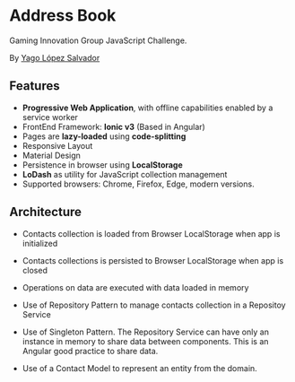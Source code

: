 # Address Book

Gaming Innovation Group JavaScript Challenge.

By [Yago López Salvador](https://yagolopez.js.org)

## Features

- **Progressive Web Application**, with offline capabilities enabled by a service worker
- FrontEnd Framework: **Ionic v3** (Based in Angular)
- Pages are **lazy-loaded** using **code-splitting**
- Responsive Layout
- Material Design
- Persistence in browser using **LocalStorage**
- **LoDash** as utility for JavaScript collection management
- Supported browsers: Chrome, Firefox, Edge, modern versions.

## Architecture

- Contacts collection is loaded from Browser LocalStorage when app is initialized
- Contacts collections is persisted to Browser LocalStorage when app is closed
- Operations on data are executed with data loaded in memory

- Use of Repository Pattern to manage contacts collection in a Repositoy Service
- Use of Singleton Pattern. The Repository Service can have only an instance in memory to share data between components. This is an Angular good practice to share data.
- Use of a Contact Model to represent an entity from the domain.